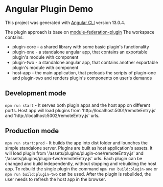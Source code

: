 # Angular Plugin Demo

This project was generated with [Angular CLI](https://github.com/angular/angular-cli) version 13.0.4.

The plugin approach is base on [module-federation-plugin](https://github.com/angular-architects/module-federation-plugin/blob/main/libs/mf/README.md)
The workspace contains:
- plugin-core - a shared library with some basic plugin's functionality
- plugin-one - a standalone angular app, that contains an exportable plugin's module with component
- plugin-two - a standalone angular app, that contains another exportable plugin's module with component
- host-app - the main application, that preloads the scripts of plugin-one and plugin-two and renders plugin's components on user's demands


## Development mode
`npm run start` - It serves both plugin apps and the host app on different ports. Host app will load plugins from 'http://localhost:5001/remoteEntry.js' and 'http://localhost:5002/remoteEntry.js' urls.

## Production mode
`npm run start:prod` - It builds the app into dist folder and lounches the simple standalone server. Plugins are built as host application's assets. It will load plugin from '/assets/plugins/plugin-one/remoteEntry.js' and '/assets/plugins/plugin-two/remoteEntry.js' urls.
Each plugin can be changed and build independently, without stopping and rebuilding the host app. 
To rebuild the single plugin the command `npm run build:plugin-one` or `npm run build:plugin-two` can be used. 
After the plugin is rebuilded, the user needs to refresh the host app in the browser.


